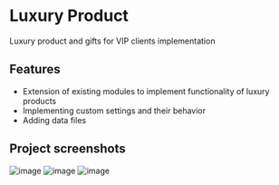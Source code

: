 # Luxury Product

Luxury product and gifts for VIP clients implementation

## Features

* Extension of existing modules to implement functionality of luxury products
* Implementing custom settings and their behavior
* Adding data files

## Project screenshots
![image](https://user-images.githubusercontent.com/106173314/229909385-9aaf5080-20fc-45f5-a2af-480b840db272.png)
![image](https://user-images.githubusercontent.com/106173314/229909784-c41e969e-3268-44f9-a536-0dd6e182d3c4.png)
![image](https://user-images.githubusercontent.com/106173314/229910168-77a8bde4-40b3-4d79-9b14-0bbfed623f5d.png)
